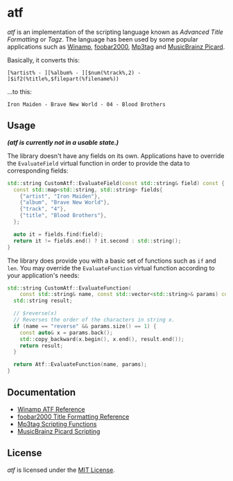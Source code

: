 # atf

*atf* is an implementation of the scripting language known as *Advanced Title Formatting* or *Tagz*. The language has been used by some popular applications such as [Winamp](http://www.winamp.com), [foobar2000](https://www.foobar2000.org), [Mp3tag](http://www.mp3tag.de/en/) and [MusicBrainz Picard](https://picard.musicbrainz.org).

Basically, it converts this:

    [%artist% - ][%album% - ][$num(%track%,2) - ]$if2(%title%,$filepart(%filename%))

...to this:

    Iron Maiden - Brave New World - 04 - Blood Brothers

## Usage

***(atf is currently not in a usable state.)***

The library doesn't have any fields on its own. Applications have to override the `EvaluateField` virtual function in order to provide the data to corresponding fields:

```cpp
std::string CustomAtf::EvaluateField(const std::string& field) const {
  const std::map<std::string, std::string> fields{
    {"artist", "Iron Maiden"},
    {"album", "Brave New World"},
    {"track", "4"},
    {"title", "Blood Brothers"},
  };

  auto it = fields.find(field);
  return it != fields.end() ? it.second : std::string();
}
```

The library does provide you with a basic set of functions such as `if` and `len`. You may override the `EvaluateFunction` virtual function according to your application's needs:

```cpp
std::string CustomAtf::EvaluateFunction(
    const std::string& name, const std::vector<std::string>& params) const {
  std::string result;

  // $reverse(x)
  // Reverses the order of the characters in string x.
  if (name == "reverse" && params.size() == 1) {
    const auto& x = params.back();
    std::copy_backward(x.begin(), x.end(), result.end());
    return result;
  }

  return Atf::EvaluateFunction(name, params);
}
```

## Documentation

- [Winamp ATF Reference](https://web.archive.org/web/20130603113007/http://media.winamp.com/main/help/50/atf/atf.htm)
- [foobar2000 Title Formatting Reference](http://wiki.hydrogenaud.io/index.php?title=Foobar2000:Title_Formatting_Reference)
- [Mp3tag Scripting Functions](http://help.mp3tag.de/main_scripting.html)
- [MusicBrainz Picard Scripting](https://picard.musicbrainz.org/docs/scripting/)

## License

*atf* is licensed under the [MIT License](https://opensource.org/licenses/MIT).
